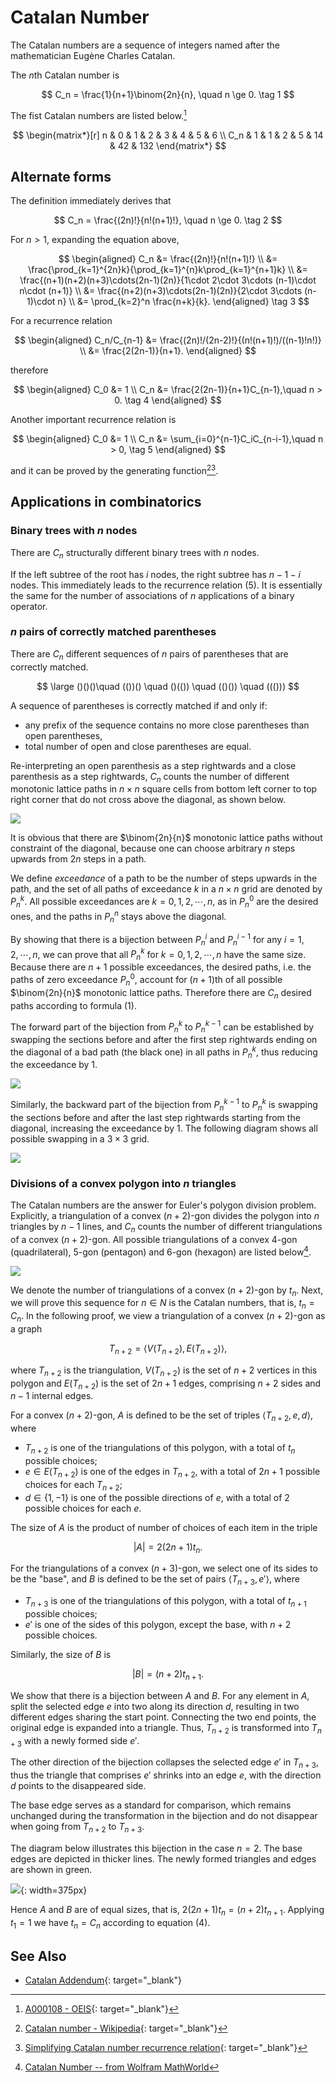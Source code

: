# Catalan Number

The Catalan numbers are a sequence of integers named after the mathematician Eugène Charles Catalan.

The $n$th Catalan number is

$$
C_n = \frac{1}{n+1}\binom{2n}{n}, \quad n \ge 0. \tag 1
$$

The fist Catalan numbers are listed below.[^A000108]

[^A000108]: [A000108 - OEIS](https://oeis.org/A000108){: target="_blank"}

$$
\begin{matrix*}[r]
n & 0 & 1 & 2 & 3 & 4 & 5 & 6 \\
C_n & 1 & 1 & 2 & 5 & 14 & 42 & 132
\end{matrix*}
$$

## Alternate forms

The definition immediately derives that

$$
C_n = \frac{(2n)!}{n!(n+1)!}, \quad n \ge 0. \tag 2
$$

For $n > 1$, expanding the equation above,

$$
\begin{aligned}
C_n &= \frac{(2n)!}{n!(n+1)!} \\
&= \frac{\prod_{k=1}^{2n}k}{\prod_{k=1}^{n}k\prod_{k=1}^{n+1}k} \\
&= \frac{(n+1)(n+2)(n+3)\cdots(2n-1)(2n)}{1\cdot 2\cdot 3\cdots (n-1)\cdot n\cdot (n+1)} \\
&= \frac{(n+2)(n+3)\cdots(2n-1)(2n)}{2\cdot 3\cdots (n-1)\cdot n} \\
&= \prod_{k=2}^n \frac{n+k}{k}.
\end{aligned} \tag 3
$$

For a recurrence relation

$$
\begin{aligned}
C_n/C_{n-1} &= \frac{(2n)!/(2n-2)!}{(n!(n+1)!)/((n-1)!n!)} \\
&= \frac{2(2n-1)}{n+1}.
\end{aligned}
$$

therefore

$$
\begin{aligned}
C_0 &= 1 \\
C_n &= \frac{2(2n-1)}{n+1}C_{n-1},\quad n > 0. \tag 4
\end{aligned}
$$

Another important recurrence relation is

$$
\begin{aligned}
C_0 &= 1 \\
C_n &= \sum_{i=0}^{n-1}C_iC_{n-i-1},\quad n > 0, \tag 5
\end{aligned}
$$

and it can be proved by the generating function[^wikicatalanproof][^secatalanrecur].

[^wikicatalanproof]: [Catalan number - Wikipedia](https://en.wikipedia.org/wiki/Catalan_number#First_proof){: target="_blank"}

[^secatalanrecur]: [Simplifying Catalan number recurrence relation](https://math.stackexchange.com/a/338385){: target="_blank"}

## Applications in combinatorics

### Binary trees with $n$ nodes

There are $C_n$ structurally different binary trees with $n$ nodes.

If the left subtree of the root has $i$ nodes, the right subtree has $n-1-i$ nodes. This immediately leads to the recurrence relation $(5)$. It is essentially the same for the number of associations of $n$ applications of a binary operator.

### $n$ pairs of correctly matched parentheses

There are $C_n$ different sequences of $n$ pairs of parentheses that are correctly matched.

$$
\large ()()()\quad (())() \quad ()(()) \quad (()()) \quad ((()))
$$

A sequence of parentheses is correctly matched if and only if:

* any prefix of the sequence contains no more close parentheses than open parentheses,
* total number of open and close parentheses are equal.

Re-interpreting an open parenthesis as a step rightwards and a close parenthesis as a step rightwards, $C_n$ counts the number of different monotonic lattice paths in $n\times n$ square cells from bottom left corner to top right corner that do not cross above the diagonal, as shown below.

![](https://upload.wikimedia.org/wikipedia/commons/f/f4/Catalan_number_4x4_grid_example.svg)

It is obvious that there are $\binom{2n}{n}$ monotonic lattice paths without constraint of the diagonal, because one can choose arbitrary $n$ steps upwards from $2n$ steps in a path.

We define *exceedance* of a path to be the number of steps upwards in the path, and the set of all paths of exceedance $k$ in a $n\times n$ grid are denoted by $P_n^k$. All possible exceedances are $k = 0, 1, 2, \cdots, n$, as in $P_n^0$ are the desired ones, and the paths in $P_n^n$ stays above the diagonal.

By showing that there is a bijection between $P_n^i$ and $P_n^{i-1}$ for any $i = 1, 2, \cdots, n$, we can prove that all $P_n^k$ for $k = 0, 1, 2, \cdots, n$ have the same size. Because there are $n+1$ possible exceedances, the desired paths, i.e. the paths of zero exceedance $P_n^0$, account for $(n+1)$th of all possible $\binom{2n}{n}$ monotonic lattice paths. Therefore there are $C_n$ desired paths according to formula $(1)$.

The forward part of the bijection from $P_n^k$ to $P_n^{k-1}$ can be established by swapping the sections before and after the first step rightwards ending on the diagonal of a bad path (the black one) in all paths in $P_n^k$, thus reducing the exceedance by 1.

![](https://upload.wikimedia.org/wikipedia/commons/1/13/Catalan_number_swapping_example.png)

Similarly, the backward part of the bijection from $P_n^{k-1}$ to $P_n^k$ is swapping the sections before and after the last step rightwards starting from the diagonal, increasing the exceedance by 1. The following diagram shows all possible swapping in a $3\times 3$ grid.

![](https://upload.wikimedia.org/wikipedia/commons/6/65/Catalan_number_algorithm_table.png)


### Divisions of a convex polygon into $n$ triangles

The Catalan numbers are the answer for Euler's polygon division problem. Explicitly, a triangulation of a convex $(n+2)$-gon divides the polygon into $n$ triangles by $n-1$ lines, and $C_n$ counts the number of different triangulations of a convex $(n+2)$-gon. All possible triangulations of a convex 4-gon (quadrilateral), 5-gon (pentagon) and 6-gon (hexagon) are listed below[^wolframpolygon].

![](https://mathworld.wolfram.com/images/eps-svg/CatalanPolygons_700.svg)

[^wolframpolygon]: [Catalan Number -- from Wolfram MathWorld](https://mathworld.wolfram.com/CatalanNumber.html)

We denote the number of triangulations of a convex $(n+2)$-gon by $t_n$. Next, we will prove this sequence for $n\in N$ is the Catalan numbers, that is, $t_n = C_n$. In the following proof, we view a triangulation of a convex $(n+2)$-gon as a graph

$$
T_{n+2} = \langle V(T_{n+2}), E(T_{n+2}) \rangle,
$$

where $T_{n+2}$ is the triangulation, $V(T_{n+2})$ is the set of $n+2$ vertices in this polygon and $E(T_{n+2})$ is the set of $2n+1$ edges, comprising $n+2$ sides and $n-1$ internal edges.

For a convex $(n+2)$-gon, $A$ is defined to be the set of triples $\langle T_{n+2}, e, d \rangle$, where

* $T_{n+2}$ is one of the triangulations of this polygon, with a total of $t_n$ possible choices;
* $e \in E(T_{n+2})$ is one of the edges in $T_{n+2}$, with a total of $2n+1$ possible choices for each $T_{n+2}$;
* $d \in \{1, -1\}$ is one of the possible directions of $e$, with a total of 2 possible choices for each $e$.

The size of $A$ is the product of number of choices of each item in the triple

$$
|A| = 2(2n+1)t_n.
$$

For the triangulations of a convex $(n+3)$-gon, we select one of its sides to be the "base", and $B$ is defined to be the set of pairs $\langle T_{n+3}, e' \rangle$, where

* $T_{n+3}$ is one of the triangulations of this polygon, with a total of $t_{n+1}$ possible choices;
* $e'$ is one of the sides of this polygon, except the base, with $n+2$ possible choices.

Similarly, the size of $B$ is

$$
|B| = (n+2)t_{n+1}.
$$

We show that there is a bijection between $A$ and $B$. For any element in $A$, split the selected edge $e$ into two along its direction $d$, resulting in two different edges sharing the start point. Connecting the two end points, the original edge is expanded into a triangle. Thus, $T_{n+2}$ is transformed into $T_{n+3}$ with a newly formed side $e'$.

The other direction of the bijection collapses the selected edge $e'$ in $T_{n+3}$, thus the triangle that comprises $e'$ shrinks into an edge $e$, with the direction $d$ points to the disappeared side.

The base edge serves as a standard for comparison, which remains unchanged during the transformation in the bijection and do not disappear when going from $T_{n+2}$ to $T_{n+3}$.

The diagram below illustrates this bijection in the case $n = 2$. The base edges are depicted in thicker lines. The newly formed triangles and edges are shown in green.

![](../img/catalan-euler-triangulation-bijection.svg){: width=375px}

Hence $A$ and $B$ are of equal sizes, that is, $2(2n+1)t_n = (n+2)t_{n+1}$. Applying $t_1 = 1$ we have $t_n = C_n$ according to equation $(4)$.


## See Also

* [Catalan Addendum](https://math.mit.edu/~rstan/ec/catadd.pdf){: target="_blank"}
